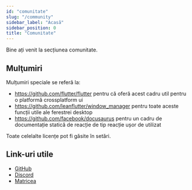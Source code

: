 ```yaml
---
id: "comunitate"
slug: "/community"
sidebar_label: "Acasă"
sidebar_position: 0
title: "Comunitate"
---
```


Bine ați venit la secțiunea comunitate.

## Mulţumiri

Mulțumiri speciale se referă la:

* <https://github.com/flutter/flutter> pentru că oferă acest cadru util pentru o platformă crossplatform ui
* <https://github.com/leanflutter/window_manager> pentru toate aceste funcții utile ale ferestrei desktop
* <https://github.com/facebook/docusaurus> pentru un cadru de documentație statică de reacție de tip reacție ușor de utilizat

Toate celelalte licențe pot fi găsite în setări.

## Link-uri utile

* [GitHub](https://github.com/LinwoodCloud/Flow)
* [Discord](https://go.linwood.dev/discord)
* [Matricea](https://go.linwood.dev/matrix)
